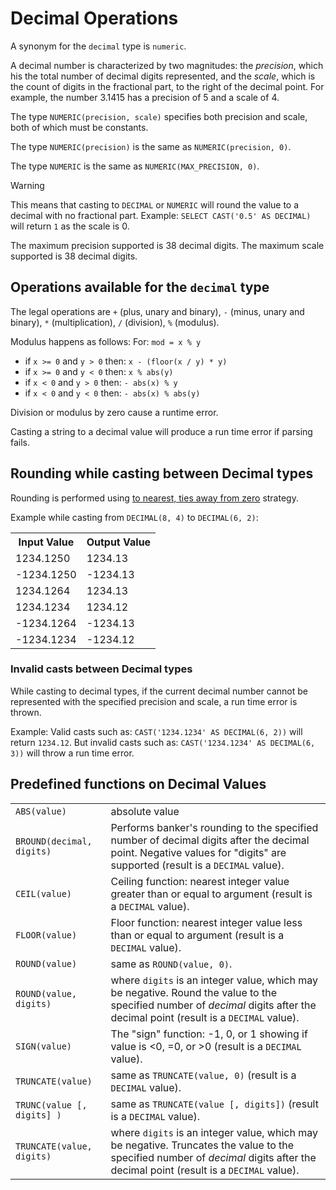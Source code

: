 # Decimal Operations

A synonym for the ``decimal`` type is ``numeric``.

A decimal number is characterized by two magnitudes: the *precision*,
which his the total number of decimal digits represented, and the
*scale*, which is the count of digits in the fractional part, to the
right of the decimal point.  For example, the number 3.1415 has a
precision of 5 and a scale of 4.

The type ``NUMERIC(precision, scale)`` specifies both precision and
scale, both of which must be constants.

The type ``NUMERIC(precision)`` is the same as ``NUMERIC(precision, 0)``.

The type ``NUMERIC`` is the same as ``NUMERIC(MAX_PRECISION, 0)``.

> [!WARNING]
> This means that casting to ``DECIMAL`` or ``NUMERIC`` will round the value to a decimal with no fractional part.
> Example: ``SELECT CAST('0.5' AS DECIMAL)`` will return ``1`` as the scale is 0.

The maximum precision supported is 38 decimal digits.  The maximum
scale supported is 38 decimal digits.

## Operations available for the ``decimal`` type

The legal operations are ``+`` (plus, unary and binary), ``-`` (minus,
unary and binary), ``*`` (multiplication), ``/`` (division), ``%``
(modulus).

Modulus happens as follows:
For: ``mod = x % y``
- if ``x >= 0`` and ``y > 0`` then: ``x - (floor(x / y) * y)``
- if ``x >= 0`` and ``y < 0`` then: ``x % abs(y)``
- if ``x < 0`` and ``y > 0`` then: ``- abs(x) % y``
- if ``x < 0`` and ``y < 0`` then: ``- abs(x) % abs(y)``

Division or modulus by zero cause a runtime error.

Casting a string to a decimal value will produce a run time error if
parsing fails.

## Rounding while casting between Decimal types

Rounding is performed using [to nearest, ties away from zero](https://en.wikipedia.org/wiki/Rounding#Rounding_half_away_from_zero) strategy.

Example while casting from ``DECIMAL(8, 4)`` to ``DECIMAL(6, 2)``:

<table>
    <tr>
        <th>Input Value</th>
        <th>Output Value</th>
    </tr>
    <tr>
        <td>1234.1250</td>
        <td>1234.13</td>
    </tr>
    <tr>
        <td> -1234.1250</td>
        <td> -1234.13</td>
    </tr>
    <tr>
        <td>1234.1264</td>
        <td>1234.13</td>
    </tr>
    <tr>
        <td>1234.1234</td>
        <td>1234.12</td>
    </tr>
    <tr>
        <td> -1234.1264</td>
        <td> -1234.13</td>
    </tr>
    <tr>
        <td> -1234.1234</td>
        <td> -1234.12</td>
    </tr>
</table>

### Invalid casts between Decimal types

While casting to decimal types, if the current decimal number cannot be represented
with the specified precision and scale, a run time error is thrown.

Example:
Valid casts such as: ``CAST('1234.1234' AS DECIMAL(6, 2))`` will return ``1234.12``.
But invalid casts such as: ``CAST('1234.1234' AS DECIMAL(6, 3))`` will throw a run time error.

## Predefined functions on Decimal Values

<table>
  <tr>
    <td><a id="abs"></a><code>ABS(value)</code></td>
    <td>absolute value</td>
  </tr>
  <tr>
    <td><a id="bround"></a><code>BROUND(decimal, digits)</code></td>
    <td>Performs banker's rounding to the specified number of decimal digits after the decimal point.
        Negative values for "digits" are supported (result is a <code>DECIMAL</code> value).</td>
  </tr>
  <tr>
    <td><a id="ceil"></a><code>CEIL(value)</code></td>
    <td>Ceiling function: nearest integer value greater than or equal to argument (result is a <code>DECIMAL</code> value).</td>
  </tr>
  <tr>
    <td><a id="floor"></a><code>FLOOR(value)</code></td>
    <td>Floor function: nearest integer value less than or equal to argument (result is a <code>DECIMAL</code> value).</td>
  </tr>
  <tr>
    <td><a id="round"></a><code>ROUND(value)</code></td>
    <td>same as <code>ROUND(value, 0)</code>.</td>
  </tr>
  <tr>
    <td><a id="round2"></a><code>ROUND(value, digits)</code></td>
    <td>where <code>digits</code> is an integer value, which may be negative. Round the value to the specified number of <em>decimal</em> digits after the decimal point (result is a <code>DECIMAL</code> value).</td>
  </tr>
  <tr>
    <td><a id="sign"></a><code>SIGN(value)</code></td>
    <td>The "sign" function: -1, 0, or 1 showing if value is &lt;0, =0, or &gt;0 (result is a <code>DECIMAL</code> value).</td>
  </tr>
  <tr>
    <td><a id="trunc"></a><code>TRUNCATE(value)</code></td>
    <td>same as <code>TRUNCATE(value, 0)</code> (result is a <code>DECIMAL</code> value).</td>
  </tr>
  <tr>
    <td><a id="trunc2"></a><code>TRUNC(value [, digits] )</code></td>
    <td>same as <code>TRUNCATE(value [, digits])</code> (result is a <code>DECIMAL</code> value).</td>
  </tr>
  <tr>
    <td><a id="truncate"></a><code>TRUNCATE(value, digits)</code></td>
    <td>where <code>digits</code> is an integer value, which may be negative. Truncates the value to the specified number of <em>decimal</em> digits after the decimal point (result is a <code>DECIMAL</code> value).</td>
  </tr>
</table>

